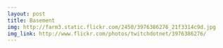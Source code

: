 ```yaml
---
layout: post
title: Basement 
img: http://farm3.static.flickr.com/2450/3976386276_21f3314c9d.jpg 
img_link: http://www.flickr.com/photos/twitchdotnet/3976386276/ 
---
```

